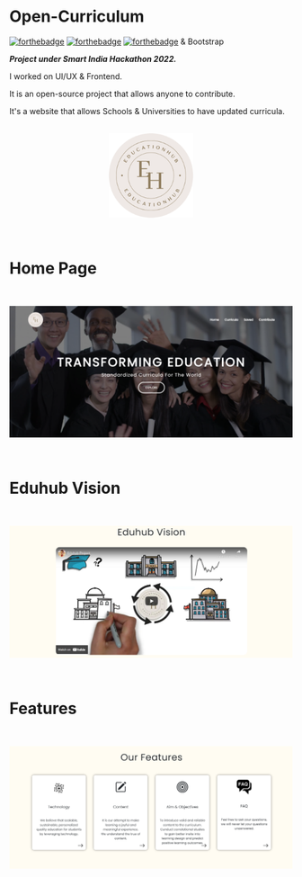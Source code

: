# Open-Curriculum
[![forthebadge](https://forthebadge.com/images/badges/uses-html.svg)](https://forthebadge.com) [![forthebadge](https://forthebadge.com/images/badges/uses-css.svg)](https://forthebadge.com) [![forthebadge](https://forthebadge.com/images/badges/made-with-javascript.svg)](https://forthebadge.com) & Bootstrap <br>

<i><b>Project under Smart India Hackathon 2022.</b></i><br>

I worked on UI/UX & Frontend.

It is an open-source project that allows anyone to contribute.

It's a website that allows Schools & Universities to have updated curricula.
<br><br>
<p align="center">
  <img 
       width="150"
    src="Open-Curriculum/icon-modified.png"
  >
</p>
<br>
<h1>Home Page</h1>
<br>
<p align="center">
  <img 
    src="Preview/home_page.png"
  >
</p>
<br>
<h1>Eduhub Vision</h1>
<br>
<p align="center">
  <img 
    src="Preview/vision.png"
  >
</p>
<br>
<h1>Features</h1>
<br>
<p align="center">
  <img 
    src="Preview/features.png"
  >
</p>
